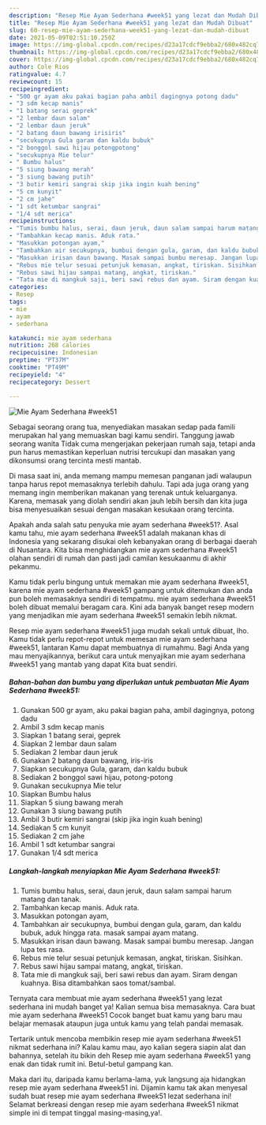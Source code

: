```yaml
---
description: "Resep Mie Ayam Sederhana #week51 yang lezat dan Mudah Dibuat"
title: "Resep Mie Ayam Sederhana #week51 yang lezat dan Mudah Dibuat"
slug: 60-resep-mie-ayam-sederhana-week51-yang-lezat-dan-mudah-dibuat
date: 2021-05-09T02:51:10.250Z
image: https://img-global.cpcdn.com/recipes/d23a17cdcf9ebba2/680x482cq70/mie-ayam-sederhana-week51-foto-resep-utama.jpg
thumbnail: https://img-global.cpcdn.com/recipes/d23a17cdcf9ebba2/680x482cq70/mie-ayam-sederhana-week51-foto-resep-utama.jpg
cover: https://img-global.cpcdn.com/recipes/d23a17cdcf9ebba2/680x482cq70/mie-ayam-sederhana-week51-foto-resep-utama.jpg
author: Cole Rios
ratingvalue: 4.7
reviewcount: 15
recipeingredient:
- "500 gr ayam aku pakai bagian paha ambil dagingnya potong dadu"
- "3 sdm kecap manis"
- "1 batang serai geprek"
- "2 lembar daun salam"
- "2 lembar daun jeruk"
- "2 batang daun bawang irisiris"
- "secukupnya Gula garam dan kaldu bubuk"
- "2 bonggol sawi hijau potongpotong"
- "secukupnya Mie telur"
- " Bumbu halus"
- "5 siung bawang merah"
- "3 siung bawang putih"
- "3 butir kemiri sangrai skip jika ingin kuah bening"
- "5 cm kunyit"
- "2 cm jahe"
- "1 sdt ketumbar sangrai"
- "1/4 sdt merica"
recipeinstructions:
- "Tumis bumbu halus, serai, daun jeruk, daun salam sampai harum matang dan tanak."
- "Tambahkan kecap manis. Aduk rata."
- "Masukkan potongan ayam,"
- "Tambahkan air secukupnya, bumbui dengan gula, garam, dan kaldu bubuk, aduk hingga rata. masak sampai ayam matang."
- "Masukkan irisan daun bawang. Masak sampai bumbu meresap. Jangan lupa tes rasa."
- "Rebus mie telur sesuai petunjuk kemasan, angkat, tiriskan. Sisihkan."
- "Rebus sawi hijau sampai matang, angkat, tiriskan."
- "Tata mie di mangkuk saji, beri sawi rebus dan ayam. Siram dengan kuahnya. Bisa ditambahkan saos tomat/sambal."
categories:
- Resep
tags:
- mie
- ayam
- sederhana

katakunci: mie ayam sederhana 
nutrition: 268 calories
recipecuisine: Indonesian
preptime: "PT37M"
cooktime: "PT49M"
recipeyield: "4"
recipecategory: Dessert

---
```



![Mie Ayam Sederhana #week51](https://img-global.cpcdn.com/recipes/d23a17cdcf9ebba2/680x482cq70/mie-ayam-sederhana-week51-foto-resep-utama.jpg)

Sebagai seorang orang tua, menyediakan masakan sedap pada famili merupakan hal yang memuaskan bagi kamu sendiri. Tanggung jawab seorang  wanita Tidak cuma mengerjakan pekerjaan rumah saja, tetapi anda pun harus memastikan keperluan nutrisi tercukupi dan masakan yang dikonsumsi orang tercinta mesti mantab.

Di masa  saat ini, anda memang mampu memesan panganan jadi walaupun tanpa harus repot memasaknya terlebih dahulu. Tapi ada juga orang yang memang ingin memberikan makanan yang terenak untuk keluarganya. Karena, memasak yang diolah sendiri akan jauh lebih bersih dan kita juga bisa menyesuaikan sesuai dengan masakan kesukaan orang tercinta. 



Apakah anda salah satu penyuka mie ayam sederhana #week51?. Asal kamu tahu, mie ayam sederhana #week51 adalah makanan khas di Indonesia yang sekarang disukai oleh kebanyakan orang di berbagai daerah di Nusantara. Kita bisa menghidangkan mie ayam sederhana #week51 olahan sendiri di rumah dan pasti jadi camilan kesukaanmu di akhir pekanmu.

Kamu tidak perlu bingung untuk memakan mie ayam sederhana #week51, karena mie ayam sederhana #week51 gampang untuk ditemukan dan anda pun boleh memasaknya sendiri di tempatmu. mie ayam sederhana #week51 boleh dibuat memalui beragam cara. Kini ada banyak banget resep modern yang menjadikan mie ayam sederhana #week51 semakin lebih nikmat.

Resep mie ayam sederhana #week51 juga mudah sekali untuk dibuat, lho. Kamu tidak perlu repot-repot untuk memesan mie ayam sederhana #week51, lantaran Kamu dapat membuatnya di rumahmu. Bagi Anda yang mau menyajikannya, berikut cara untuk menyajikan mie ayam sederhana #week51 yang mantab yang dapat Kita buat sendiri.

<!--inarticleads1-->

##### Bahan-bahan dan bumbu yang diperlukan untuk pembuatan Mie Ayam Sederhana #week51:

1. Gunakan 500 gr ayam, aku pakai bagian paha, ambil dagingnya, potong dadu
1. Ambil 3 sdm kecap manis
1. Siapkan 1 batang serai, geprek
1. Siapkan 2 lembar daun salam
1. Sediakan 2 lembar daun jeruk
1. Gunakan 2 batang daun bawang, iris-iris
1. Siapkan secukupnya Gula, garam, dan kaldu bubuk
1. Sediakan 2 bonggol sawi hijau, potong-potong
1. Gunakan secukupnya Mie telur
1. Siapkan  Bumbu halus
1. Siapkan 5 siung bawang merah
1. Gunakan 3 siung bawang putih
1. Ambil 3 butir kemiri sangrai (skip jika ingin kuah bening)
1. Sediakan 5 cm kunyit
1. Sediakan 2 cm jahe
1. Ambil 1 sdt ketumbar sangrai
1. Gunakan 1/4 sdt merica




<!--inarticleads2-->

##### Langkah-langkah menyiapkan Mie Ayam Sederhana #week51:

1. Tumis bumbu halus, serai, daun jeruk, daun salam sampai harum matang dan tanak.
1. Tambahkan kecap manis. Aduk rata.
1. Masukkan potongan ayam,
1. Tambahkan air secukupnya, bumbui dengan gula, garam, dan kaldu bubuk, aduk hingga rata. masak sampai ayam matang.
1. Masukkan irisan daun bawang. Masak sampai bumbu meresap. Jangan lupa tes rasa.
1. Rebus mie telur sesuai petunjuk kemasan, angkat, tiriskan. Sisihkan.
1. Rebus sawi hijau sampai matang, angkat, tiriskan.
1. Tata mie di mangkuk saji, beri sawi rebus dan ayam. Siram dengan kuahnya. Bisa ditambahkan saos tomat/sambal.




Ternyata cara membuat mie ayam sederhana #week51 yang lezat sederhana ini mudah banget ya! Kalian semua bisa memasaknya. Cara buat mie ayam sederhana #week51 Cocok banget buat kamu yang baru mau belajar memasak ataupun juga untuk kamu yang telah pandai memasak.

Tertarik untuk mencoba membikin resep mie ayam sederhana #week51 nikmat sederhana ini? Kalau kamu mau, ayo kalian segera siapin alat dan bahannya, setelah itu bikin deh Resep mie ayam sederhana #week51 yang enak dan tidak rumit ini. Betul-betul gampang kan. 

Maka dari itu, daripada kamu berlama-lama, yuk langsung aja hidangkan resep mie ayam sederhana #week51 ini. Dijamin kamu tak akan menyesal sudah buat resep mie ayam sederhana #week51 lezat sederhana ini! Selamat berkreasi dengan resep mie ayam sederhana #week51 nikmat simple ini di tempat tinggal masing-masing,ya!.

